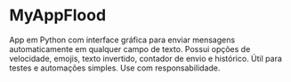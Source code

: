 # MyAppFlood
App em Python com interface gráfica para enviar mensagens automaticamente em qualquer campo de texto. Possui opções de velocidade, emojis, texto invertido, contador de envio e histórico. Útil para testes e automações simples. Use com responsabilidade.
